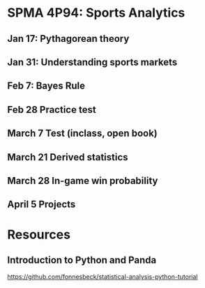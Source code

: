 # SPMA 4P94: Sports Analytics

## Jan 17: Pythagorean theory

## Jan 31: Understanding sports markets

## Feb 7: Bayes Rule

## Feb 28 Practice test

## March 7 Test (inclass, open book)

## March 21 Derived statistics

## March 28 In-game win probability

## April 5 Projects

# Resources

## Introduction to Python and Panda

https://github.com/fonnesbeck/statistical-analysis-python-tutorial






